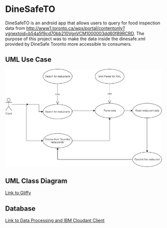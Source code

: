# DineSafeTO

DineSafeTO is an android app that allows users to query for food inspection data from http://www1.toronto.ca/wps/portal/contentonly?vgnextoid=b54a5f9cd70bb210VgnVCM1000003dd60f89RCRD. The purpose of this project was to make the data inside the dinesafe.xml provided by DineSafe Toronto more accessible to consumers. 

<h2>UML Use Case</h2>
<img src="uml-use.png"/>

<h2>UML Class Diagram</h2>
<a href="https://go.gliffy.com/go/publish/12063896">Link to Gliffy</a>

<h2>Database</h2>
<a href="https://github.com/alainlou/DineSafeDB">Link to Data Processing and IBM Cloudant Client</a>

